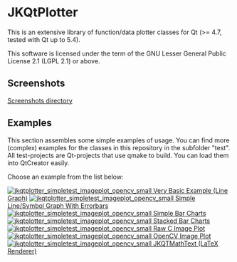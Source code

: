 # JKQtPlotter
This is an extensive library of function/data plotter classes for Qt (>= 4.7, tested with Qt up to 5.4).

This software is licensed under the term of the GNU Lesser General Public License 2.1 
(LGPL 2.1) or above. 

## Screenshots
[Screenshots directory](https://github.com/jkriege2/JKQtPlotter/tree/master/screenshots)


## Examples
This section assembles some simple examples of usage. 
You can find more (complex) examples for the classes in this repository in the subfolder "test". 
All test-projects are Qt-projects that use qmake to build. You can load them into QtCreator easily.

Choose an example from the list below:

[![jkqtplotter_simpletest_imageplot_opencv_small](https://raw.githubusercontent.com/jkriege2/JKQtPlotter/master/screenshots/jkqtplotter_simpletest1_small.png) Very Basic Example (Line Graph)](https://github.com/jkriege2/JKQtPlotter/tree/master/test/jkqtmathtext_simpletest)
[![jkqtplotter_simpletest_imageplot_opencv_small](https://raw.githubusercontent.com/jkriege2/JKQtPlotter/master/screenshots/jkqtplotter_simpletest_symbols_and_errors_small.png) Simple Line/Symbol Graph With Errorbars](https://github.com/jkriege2/JKQtPlotter/tree/master/test/jkqtplotter_simpletest_symbols_and_errors)
[![jkqtplotter_simpletest_imageplot_opencv_small](https://raw.githubusercontent.com/jkriege2/JKQtPlotter/master/screenshots/jkqtplotter_simpletest_barchart_small.png) Simple Bar Charts](https://github.com/jkriege2/JKQtPlotter/tree/master/test/jkqtplotter_simpletest_barchart)
[![jkqtplotter_simpletest_imageplot_opencv_small](https://raw.githubusercontent.com/jkriege2/JKQtPlotter/master/screenshots/JKQTPbarVerticalGraphStacked_small.png) Stacked Bar Charts](https://github.com/jkriege2/JKQtPlotter/tree/master/test/jkqtplotter_simpletest_stackedbars)
[![jkqtplotter_simpletest_imageplot_opencv_small](https://raw.githubusercontent.com/jkriege2/JKQtPlotter/master/screenshots/jkqtplotter_simpletest_imageplot_small.png) Raw C Image Plot](https://github.com/jkriege2/JKQtPlotter/tree/master/test/jkqtplotter_simpletest_imageplot)
[![jkqtplotter_simpletest_imageplot_opencv_small](https://raw.githubusercontent.com/jkriege2/JKQtPlotter/master/screenshots/jkqtplotter_simpletest_imageplot_opencv_small.png) OpenCV Image Plot](https://github.com/jkriege2/JKQtPlotter/tree/master/test/jkqtplotter_simpletest_imageplot_opencv)
[![jkqtplotter_simpletest_imageplot_opencv_small](https://raw.githubusercontent.com/jkriege2/JKQtPlotter/master/screenshots/jkqtmathtext_simpletest_small.png) JKQTMathText (LaTeX Renderer)](https://github.com/jkriege2/JKQtPlotter/tree/master/test/jkqtmathtext_simpletest)

